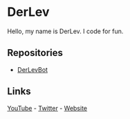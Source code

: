 # DerLev

Hello, my name is DerLev. I code for fun.

## Repositories
- [DerLevBot](https://github.com/DerLev/DerLevBot)

## Links

[YouTube](https://www.youtube.com/channel/UCpEdoioUxagDLt56nT1WWaw) - [Twitter](https://twitter.com/_derlev_) - [Website](https://mc-mineserver.de/)
